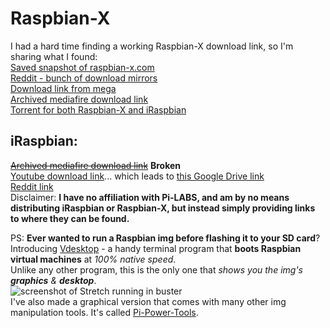 # Raspbian-X
I had a hard time finding a working Raspbian-X download link, so I'm sharing what I found:  
[Saved snapshot of raspbian-x.com](https://web.archive.org/web/20200517220148/https://raspbian-x.com/)  
[Reddit - bunch of download mirrors](https://www.reddit.com/r/SBCGaming/comments/gjd2wf/raspbian_x_nighthawk_edition_released_pi_lab/fqk8k8u/)  
[Download link from mega](https://mega.nz/file/2Ql3QAxB#Wo3kutlE2DJ01J_gVJ9-6z4j7eqxpe_kF7b-xu8E2v4)  
[Archived mediafire download link](https://web.archive.org/web/20200517220148/http://www.mediafire.com/file/0pntc140ww4iyxa/RaspbianX_Nighthawk.xz/file)  
[Torrent for both Raspbian-X and iRaspbian](https://archive.org/details/raspbianx)

## iRaspbian:  
~~[Archived mediafire download link](https://web.archive.org/web/20200517220148/http://www.mediafire.com/file/qx4ot5h29sbsayc/iRASPBIAN.xz/file)~~ **Broken**  
[Youtube download link](https://www.youtube.com/watch?v=bEjyuj_fLPw&feature=youtu.be)... which leads to [this Google Drive link](https://drive.google.com/file/d/1cVtLPh1tFfuVIE4WtZjuK2pxAtsO7pD9/view)  
[Reddit link](https://www.reddit.com/r/SBCGaming/comments/glhd1p/welcome_to_iraspbian_for_pi4_another_abomination/)  
Disclaimer: **I have no affiliation with Pi-LABS, and am by no means distributing iRaspbian or Raspbian-X, but instead simply providing links to where they can be found.**  

PS: **Ever wanted to run a Raspbian img before flashing it to your SD card**? Introducing [Vdesktop](https://github.com/Botspot/vdesktop) - a handy terminal program that **boots Raspbian virtual machines** at *100% native speed*.  
Unlike any other program, this is the only one that *shows you the img's **graphics** & **desktop***.  
![screenshot of Stretch running in buster](https://i.ibb.co/0yhP6sg/container-desktop-min.png)  
I've also made a graphical version that comes with many other img manipulation tools. It's called [Pi-Power-Tools](https://github.com/Botspot/Pi-Power-Tools).
